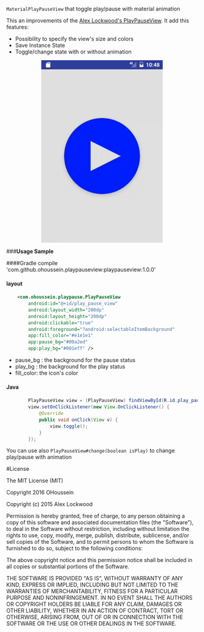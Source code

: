`MaterialPlayPauseView` that toggle play/pause with material animation

This an improvements of the [Alex Lockwood's PlayPauseView](https://github.com/alexjlockwood/material-pause-play-animation).
It add this features:
* Possibility to specify the view's size and colors
* Save Instance State
* Toggle/change state with or without animation

<div  align="center">    
<img src="https://raw.githubusercontent.com/OHoussein/android-material-play-pause-view/master/media/demo.gif" alt="demo" align=center />
</div>
 

###**Usage Sample**

####Gradle
compile 'com.github.ohoussein.playpauseview:playpauseview:1.0.0'

#### layout
```xml
    <com.ohoussein.playpause.PlayPauseView
        android:id="@+id/play_pause_view"
        android:layout_width="200dp"
        android:layout_height="200dp"
        android:clickable="true"
        android:foreground="?android:selectableItemBackground"
        app:fill_color="#e1e1e1"
        app:pause_bg="#00a2ed"
        app:play_bg="#001eff" />
```

* pause_bg : the background for the pause status
* play_bg : the background for the play status
* fill_color: the icon's color

#### Java
```java
        PlayPauseView view = (PlayPauseView) findViewById(R.id.play_pause_view);
        view.setOnClickListener(new View.OnClickListener() {
            @Override
            public void onClick(View v) {
                view.toggle();
            }
        });

```

You can use also `PlayPauseView#change(boolean isPlay)` to change play/pause with animation

#License

The MIT License (MIT)

Copyright 2016 OHoussein

Copyright (c) 2015 Alex Lockwood

Permission is hereby granted, free of charge, to any person obtaining a copy of this software and associated documentation files (the "Software"), to deal in the Software without restriction, including without limitation the rights to use, copy, modify, merge, publish, distribute, sublicense, and/or sell copies of the Software, and to permit persons to whom the Software is furnished to do so, subject to the following conditions:

The above copyright notice and this permission notice shall be included in all copies or substantial portions of the Software.

THE SOFTWARE IS PROVIDED "AS IS", WITHOUT WARRANTY OF ANY KIND, EXPRESS OR IMPLIED, INCLUDING BUT NOT LIMITED TO THE WARRANTIES OF MERCHANTABILITY, FITNESS FOR A PARTICULAR PURPOSE AND NONINFRINGEMENT. IN NO EVENT SHALL THE AUTHORS OR COPYRIGHT HOLDERS BE LIABLE FOR ANY CLAIM, DAMAGES OR OTHER LIABILITY, WHETHER IN AN ACTION OF CONTRACT, TORT OR OTHERWISE, ARISING FROM, OUT OF OR IN CONNECTION WITH THE SOFTWARE OR THE USE OR OTHER DEALINGS IN THE SOFTWARE.
